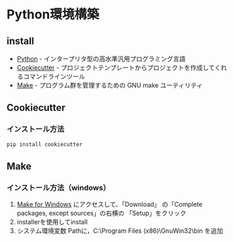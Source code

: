 # Python環境構築

## install
- [Python] - インタープリタ型の高水準汎用プログラミング言語
- [Cookiecutter] - プロジェクトテンプレートからプロジェクトを作成してくれるコマンドラインツール
- [Make] - プログラム群を管理するための GNU make ユーティリティ

## Cookiecutter

### インストール方法
```bash
pip install cookiecutter
```

## Make

### インストール方法（windows）
1. [Make for Windows] にアクセスして、「Download」 の「Complete packages, except sources」の右横の 「Setup」をクリック
1. installerを使用してinstall
1. システム環境変数 Pathに，C:\Program Files (x86)\GnuWin32\bin を追加


[Python]: <https://www.python.org/>
[Cookiecutter]: <https://github.com/cookiecutter/cookiecutter>
[Poetry]: <https://github.com/python-poetry/poetry>
[Make]: <https://www.gnu.org/software/make/>
[Make for Windows]: <http://gnuwin32.sourceforge.net/packages/make.htm>
